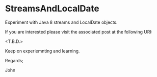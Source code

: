 # StreamsAndLocalDate
Experiment with Java 8 streams and LocalDate objects.

If you are interested please visit the associated post at the following URI:

<T.B.D.>

Keep on experiemnting and learning.

Regards;

John
